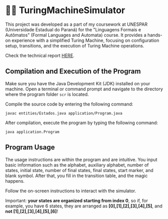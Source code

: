 # 👨‍💻 TuringMachineSimulator
This project was developed as a part of my coursework at UNESPAR (Universidade Estadual do Paraná) for the "Linguagens Formais e Autômatos" (Formal Languages and Automata) course. It provides a hands-on experience with a simplified Turing Machine, focusing on configuration setup, transitions, and the execution of Turing Machine operations.

Check the technical report [HERE](./relatorio.pdf).

## Compilation and Execution of the Program

Make sure you have the Java Development Kit (JDK) installed on your machine. Open a terminal or command prompt and navigate to the directory where the program folder `scr` is located.

Compile the source code by entering the following command:

`javac entities/Estados.java application/Program.java`

After compilation, execute the program by typing the following command:

`java application.Program`

## Program Usage


The usage instructions are within the program and are intuitive. You input basic information such as the alphabet, auxiliary alphabet, number of states, initial state, number of final states, final states, start marker, and blank symbol. After that, you fill in the transition table, and the magic happens.

Follow the on-screen instructions to interact with the simulator.

Important: **your states are organized starting from index 0**, so if, for example, you have 6 states, they are arranged as **[0],[1],[2],[3],[4],[5]**, and **not [1],[2],[3],[4],[5],[6]**!

